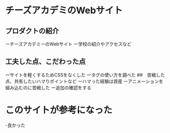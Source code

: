 # チーズアカデミのWebサイト
## プロダクトの紹介
ーチーズアカデミーのWebサイト
ー学校の紹介やアクセスなど
## 工夫した点、こだわった点
ーサイトを軽くするためCSSをなくした
ータグの使い方を調べた
##　苦戦した点、共有したいハマりポイントなど
ーハマった経験は資産
ーアニメーションを組み込むのに苦戦した
ー追加の確認をする
# このサイトが参考になった
-良かった
